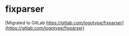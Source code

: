 # fixparser

[Migrated to GitLab https://gitlab.com/logotype/fixparser](https://gitlab.com/logotype/fixparser)